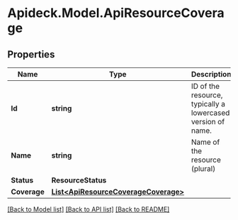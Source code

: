 # Apideck.Model.ApiResourceCoverage

## Properties

Name | Type | Description | Notes
------------ | ------------- | ------------- | -------------
**Id** | **string** | ID of the resource, typically a lowercased version of name. | [optional] 
**Name** | **string** | Name of the resource (plural) | [optional] 
**Status** | **ResourceStatus** |  | [optional] 
**Coverage** | [**List&lt;ApiResourceCoverageCoverage&gt;**](ApiResourceCoverageCoverage.md) |  | [optional] 

[[Back to Model list]](../README.md#documentation-for-models) [[Back to API list]](../README.md#documentation-for-api-endpoints) [[Back to README]](../README.md)

